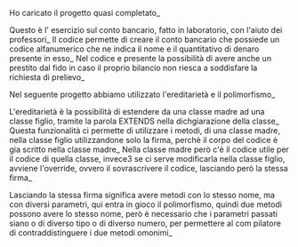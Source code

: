  Ho caricato il progetto quasi completato_

Questo è l' esercizio sul conto bancario, fatto in laboratorio, con l'aiuto dei professori_
Il codice permette di creare il conto bancario che possiede un codice alfanumerico che ne indica il nome e il quantitativo di denaro presente in esso_
Nel codice e presente la possibilità di avere anche un prestito dal fido in caso il proprio bilancio non riesca a soddisfare la richiesta di prelievo_



Nel seguente progetto abbiamo utilizzato l'ereditarietà e il polimorfismo_

L'ereditarietà è la possibilità di estendere da una classe madre ad una classe figlio, tramite la parola EXTENDS nella dichgiarazione della classe_ Questa funzionalità ci permette di utilizzare i metodi, di una classe madre, nella classe figlio utilizzandone solo la firma, perchè il corpo del codice è gia scritto nella classe madre_
Nella classe madre però c'è il codice utile per il codice di quella classe, invece3 se ci serve modificarla nella classe figlio, avviene l'override, ovvero il sovrascrivere il codice, lasciando però la stessa firma_

Lasciando la stessa firma significa avere metodi con lo stesso nome, ma con diversi parametri, qui entra in gioco il polimorfismo, quindi due metodi possono avere lo stesso nome, però è necessario che i parametri passati siano o di diverso tipo o di diverso numero, per permettere al com pilatore di contraddistinguere i due metodi omonimi_
